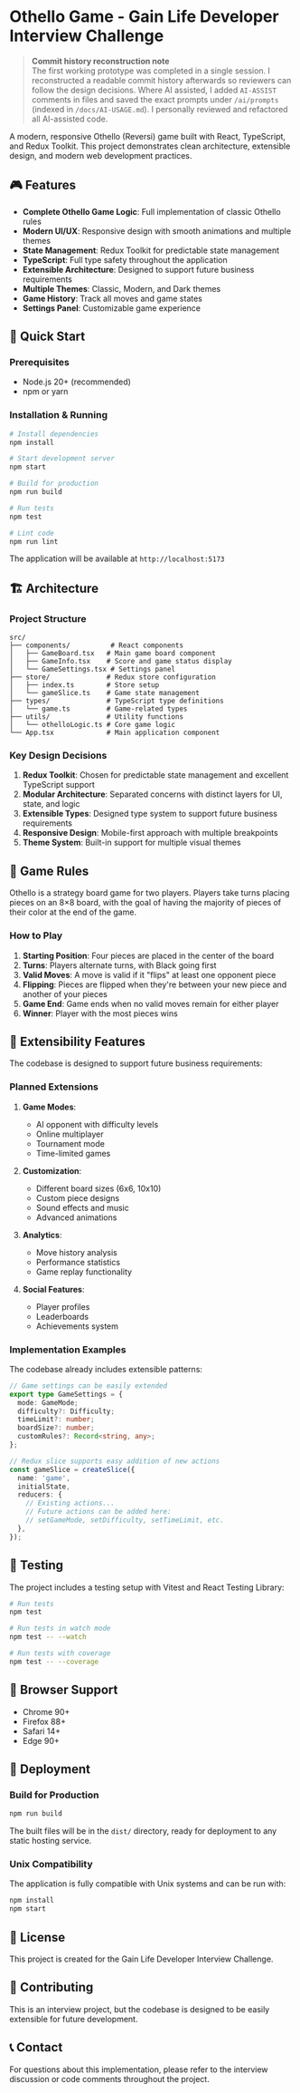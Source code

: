 # Othello Game - Gain Life Developer Interview Challenge


> **Commit history reconstruction note**  
> The first working prototype was completed in a single session. I reconstructed a readable commit history afterwards so reviewers can follow the design decisions. Where AI assisted, I added `AI-ASSIST` comments in files and saved the exact prompts under `/ai/prompts` (indexed in `/docs/AI-USAGE.md`). I personally reviewed and refactored all AI-assisted code.


A modern, responsive Othello (Reversi) game built with React, TypeScript, and Redux Toolkit. This project demonstrates clean architecture, extensible design, and modern web development practices.

## 🎮 Features

- **Complete Othello Game Logic**: Full implementation of classic Othello rules
- **Modern UI/UX**: Responsive design with smooth animations and multiple themes
- **State Management**: Redux Toolkit for predictable state management
- **TypeScript**: Full type safety throughout the application
- **Extensible Architecture**: Designed to support future business requirements
- **Multiple Themes**: Classic, Modern, and Dark themes
- **Game History**: Track all moves and game states
- **Settings Panel**: Customizable game experience

## 🚀 Quick Start

### Prerequisites

- Node.js 20+ (recommended)
- npm or yarn

### Installation & Running

```bash
# Install dependencies
npm install

# Start development server
npm start

# Build for production
npm run build

# Run tests
npm test

# Lint code
npm run lint
```

The application will be available at `http://localhost:5173`

## 🏗️ Architecture

### Project Structure

```
src/
├── components/          # React components
│   ├── GameBoard.tsx   # Main game board component
│   ├── GameInfo.tsx    # Score and game status display
│   └── GameSettings.tsx # Settings panel
├── store/              # Redux store configuration
│   ├── index.ts        # Store setup
│   └── gameSlice.ts    # Game state management
├── types/              # TypeScript type definitions
│   └── game.ts         # Game-related types
├── utils/              # Utility functions
│   └── othelloLogic.ts # Core game logic
└── App.tsx             # Main application component
```

### Key Design Decisions

1. **Redux Toolkit**: Chosen for predictable state management and excellent TypeScript support
2. **Modular Architecture**: Separated concerns with distinct layers for UI, state, and logic
3. **Extensible Types**: Designed type system to support future business requirements
4. **Responsive Design**: Mobile-first approach with multiple breakpoints
5. **Theme System**: Built-in support for multiple visual themes

## 🎯 Game Rules

Othello is a strategy board game for two players. Players take turns placing pieces on an 8×8 board, with the goal of having the majority of pieces of their color at the end of the game.

### How to Play

1. **Starting Position**: Four pieces are placed in the center of the board
2. **Turns**: Players alternate turns, with Black going first
3. **Valid Moves**: A move is valid if it "flips" at least one opponent piece
4. **Flipping**: Pieces are flipped when they're between your new piece and another of your pieces
5. **Game End**: Game ends when no valid moves remain for either player
6. **Winner**: Player with the most pieces wins

## 🔧 Extensibility Features

The codebase is designed to support future business requirements:

### Planned Extensions

1. **Game Modes**:
   - AI opponent with difficulty levels
   - Online multiplayer
   - Tournament mode
   - Time-limited games

2. **Customization**:
   - Different board sizes (6x6, 10x10)
   - Custom piece designs
   - Sound effects and music
   - Advanced animations

3. **Analytics**:
   - Move history analysis
   - Performance statistics
   - Game replay functionality

4. **Social Features**:
   - Player profiles
   - Leaderboards
   - Achievements system

### Implementation Examples

The codebase already includes extensible patterns:

```typescript
// Game settings can be easily extended
export type GameSettings = {
  mode: GameMode;
  difficulty?: Difficulty;
  timeLimit?: number;
  boardSize?: number;
  customRules?: Record<string, any>;
};

// Redux slice supports easy addition of new actions
const gameSlice = createSlice({
  name: 'game',
  initialState,
  reducers: {
    // Existing actions...
    // Future actions can be added here:
    // setGameMode, setDifficulty, setTimeLimit, etc.
  },
});
```

## 🧪 Testing

The project includes a testing setup with Vitest and React Testing Library:

```bash
# Run tests
npm test

# Run tests in watch mode
npm test -- --watch

# Run tests with coverage
npm test -- --coverage
```

## 📱 Browser Support

- Chrome 90+
- Firefox 88+
- Safari 14+
- Edge 90+

## 🚀 Deployment

### Build for Production

```bash
npm run build
```

The built files will be in the `dist/` directory, ready for deployment to any static hosting service.

### Unix Compatibility

The application is fully compatible with Unix systems and can be run with:

```bash
npm install
npm start
```

## 📄 License

This project is created for the Gain Life Developer Interview Challenge.

## 🤝 Contributing

This is an interview project, but the codebase is designed to be easily extensible for future development.

## 📞 Contact

For questions about this implementation, please refer to the interview discussion or code comments throughout the project.